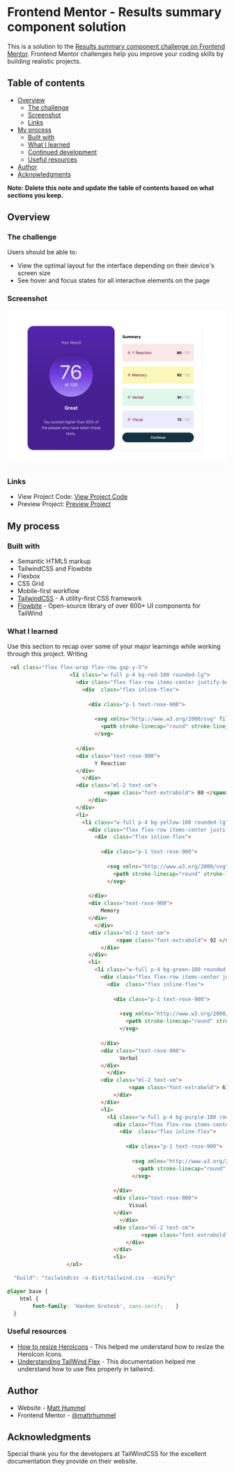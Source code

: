 # Frontend Mentor - Results summary component solution

This is a solution to the [Results summary component challenge on Frontend Mentor](https://www.frontendmentor.io/challenges/results-summary-component-CE_K6s0maV). Frontend Mentor challenges help you improve your coding skills by building realistic projects. 

## Table of contents

- [Overview](#overview)
  - [The challenge](#the-challenge)
  - [Screenshot](#screenshot)
  - [Links](#links)
- [My process](#my-process)
  - [Built with](#built-with)
  - [What I learned](#what-i-learned)
  - [Continued development](#continued-development)
  - [Useful resources](#useful-resources)
- [Author](#author)
- [Acknowledgments](#acknowledgments)

**Note: Delete this note and update the table of contents based on what sections you keep.**

## Overview

### The challenge

Users should be able to:

- View the optimal layout for the interface depending on their device's screen size
- See hover and focus states for all interactive elements on the page

### Screenshot

![](./screenshot.jpg)

### Links

- View Project Code: [View Project Code](https://github.com/mattrhummel/results-summary-component)
- Preview Project: [Preview Project](https://mattrhummel.github.io/results-summary-component/)

## My process

### Built with

- Semantic HTML5 markup
- TailwindCSS and Flowbite
- Flexbox
- CSS Grid
- Mobile-first workflow
- [TailwindCSS](https://tailwindcss.com/) - A utility-first CSS framework
- [Flowbite](https://flowbite.com/) - Open-source library of over 600+ UI components for TailWind

### What I learned

Use this section to recap over some of your major learnings while working through this project. Writing 


```html
 <ul class="flex flex-wrap flex-row gap-y-5">
                    <li class="w-full p-4 bg-red-100 rounded-lg">    
                      <div class="flex flex-row items-center justify-between py-2">
                        <div  class="flex inline-flex">

                          <div class="p-1 text-rose-900">

                            <svg xmlns="http://www.w3.org/2000/svg" fill="none" viewBox="0 0 24 24" stroke-width="1.5" stroke="currentColor" class="h-4 w-4">
                              <path stroke-linecap="round" stroke-linejoin="round" d="M3.75 13.5l10.5-11.25L12 10.5h8.25L9.75 21.75 12 13.5H3.75z" />
                            </svg>
                            
                      </div>
                      <div class="text-rose-900">
                            Y Reaction
                      </div>
                        </div>
                      <div class="ml-2 text-sm">
                               <span class="font-extrabold"> 80 </span> <span class="text-slate-400 font-extralight">/ 100</span>
                          </div>
                      </div>
                      <li>
                        <li class="w-full p-4 bg-yellow-100 rounded-lg">    
                          <div class="flex flex-row items-center justify-between py-2">
                            <div  class="flex inline-flex">
    
                              <div class="p-1 text-rose-900">
    
                                <svg xmlns="http://www.w3.org/2000/svg" fill="none" viewBox="0 0 24 24" stroke-width="1.5" stroke="currentColor" class="h-4 w-4">
                                  <path stroke-linecap="round" stroke-linejoin="round" d="M3.75 13.5l10.5-11.25L12 10.5h8.25L9.75 21.75 12 13.5H3.75z" />
                                </svg>
                                
                          </div>
                          <div class="text-rose-900">
                              Memory
                          </div>
                            </div>
                          <div class="ml-2 text-sm">
                                   <span class="font-extrabold"> 92 </span> <span class="text-slate-400 font-extralight">/ 100</span>
                              </div>
                          </div>
                          <li>
                            <li class="w-full p-4 bg-green-100 rounded-lg">    
                              <div class="flex flex-row items-center justify-between py-2">
                                <div  class="flex inline-flex">
        
                                  <div class="p-1 text-rose-900">
        
                                    <svg xmlns="http://www.w3.org/2000/svg" fill="none" viewBox="0 0 24 24" stroke-width="1.5" stroke="currentColor" class="h-4 w-4">
                                      <path stroke-linecap="round" stroke-linejoin="round" d="M3.75 13.5l10.5-11.25L12 10.5h8.25L9.75 21.75 12 13.5H3.75z" />
                                    </svg>
                                    
                              </div>
                              <div class="text-rose-900">
                                    Verbal
                              </div>
                                </div>
                              <div class="ml-2 text-sm">
                                       <span class="font-extrabold"> 61 </span> <span class="text-slate-400 font-extralight">/ 100</span>
                                  </div>
                              </div>
                              <li>
                                <li class="w-full p-4 bg-purple-100 rounded-lg">    
                                  <div class="flex flex-row items-center justify-between py-2">
                                    <div  class="flex inline-flex">
            
                                      <div class="p-1 text-rose-900">
            
                                        <svg xmlns="http://www.w3.org/2000/svg" fill="none" viewBox="0 0 24 24" stroke-width="1.5" stroke="currentColor" class="h-4 w-4">
                                          <path stroke-linecap="round" stroke-linejoin="round" d="M3.75 13.5l10.5-11.25L12 10.5h8.25L9.75 21.75 12 13.5H3.75z" />
                                        </svg>
                                        
                                  </div>
                                  <div class="text-rose-900">
                                       Visual
                                  </div>
                                    </div>
                                  <div class="ml-2 text-sm">
                                           <span class="font-extrabold"> 72 </span> <span class="text-slate-400 font-extralight">/ 100</span>
                                      </div>
                                  </div>
                                  <li>
                   </ul>
```
```js
  "build": "tailwindcss -o dist/tailwind.css --minify"
```

```css
@layer base {
    html {
        font-family: 'Hanken Grotesk', sans-serif;    }
  }
```

### Useful resources

- [How to resize HeroIcons](https://www.geeksforgeeks.org/how-to-resize-svg-icon-using-tailwind-css/) - This helped me understand how to resize the HeroIcon Icons.
- [Understanding TailWind Flex](https://www.example.com) - This documentation helped me understand how to use flex properly in tailwind.

## Author

- Website - [Matt Hummel](https://matthummel.com)
- Frontend Mentor - [@mattrhummel](https://www.frontendmentor.io/profile/mattrhummel)

## Acknowledgments

Special thank you for the developers at TailWindCSS for the excellent documentation they provide on their website.

